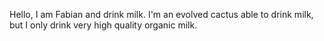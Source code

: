 Hello, I am Fabian and drink milk. I'm an evolved cactus able to drink milk, but I only drink very high quality organic milk.

